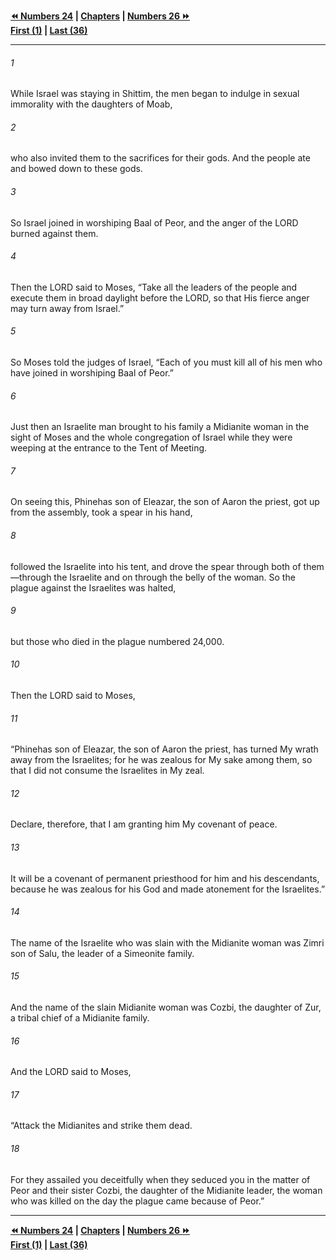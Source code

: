   
**[⏪ Numbers 24](./Numbers%2024.md) | [Chapters](./_index.md) | [Numbers 26 ⏩](./Numbers%2026.md)**  
**[First (1)](./Numbers%201.md) | [Last (36)](./Numbers%2036.md)**  
  
---  
  
###### 1  
While Israel was staying in Shittim, the men began to indulge in sexual immorality with the daughters of Moab,  
  
###### 2  
who also invited them to the sacrifices for their gods. And the people ate and bowed down to these gods.  
  
###### 3  
So Israel joined in worshiping Baal of Peor, and the anger of the LORD burned against them.  
  
###### 4  
Then the LORD said to Moses, “Take all the leaders of the people and execute them in broad daylight before the LORD, so that His fierce anger may turn away from Israel.”  
  
###### 5  
So Moses told the judges of Israel, “Each of you must kill all of his men who have joined in worshiping Baal of Peor.”  
  
###### 6  
Just then an Israelite man brought to his family a Midianite woman in the sight of Moses and the whole congregation of Israel while they were weeping at the entrance to the Tent of Meeting.  
  
###### 7  
On seeing this, Phinehas son of Eleazar, the son of Aaron the priest, got up from the assembly, took a spear in his hand,  
  
###### 8  
followed the Israelite into his tent, and drove the spear through both of them—through the Israelite and on through the belly of the woman. So the plague against the Israelites was halted,  
  
###### 9  
but those who died in the plague numbered 24,000.  
  
###### 10  
Then the LORD said to Moses,  
  
###### 11  
“Phinehas son of Eleazar, the son of Aaron the priest, has turned My wrath away from the Israelites; for he was zealous for My sake among them, so that I did not consume the Israelites in My zeal.  
  
###### 12  
Declare, therefore, that I am granting him My covenant of peace.  
  
###### 13  
It will be a covenant of permanent priesthood for him and his descendants, because he was zealous for his God and made atonement for the Israelites.”  
  
###### 14  
The name of the Israelite who was slain with the Midianite woman was Zimri son of Salu, the leader of a Simeonite family.  
  
###### 15  
And the name of the slain Midianite woman was Cozbi, the daughter of Zur, a tribal chief of a Midianite family.  
  
###### 16  
And the LORD said to Moses,  
  
###### 17  
“Attack the Midianites and strike them dead.  
  
###### 18  
For they assailed you deceitfully when they seduced you in the matter of Peor and their sister Cozbi, the daughter of the Midianite leader, the woman who was killed on the day the plague came because of Peor.”  
  
  
---  
  
**[⏪ Numbers 24](./Numbers%2024.md) | [Chapters](./_index.md) | [Numbers 26 ⏩](./Numbers%2026.md)**  
**[First (1)](./Numbers%201.md) | [Last (36)](./Numbers%2036.md)**  
  
